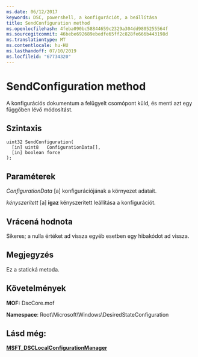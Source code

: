 ```yaml
---
ms.date: 06/12/2017
keywords: DSC, powershell, a konfigurációt, a beállítása
title: SendConfiguration method
ms.openlocfilehash: 4feba090bc58844659c2329a304dd9805255564f
ms.sourcegitcommit: 46bebe692689ebedfe65ff2c828fe666b443198d
ms.translationtype: MT
ms.contentlocale: hu-HU
ms.lasthandoff: 07/10/2019
ms.locfileid: "67734320"
---
```

# <a name="sendconfiguration-method"></a>SendConfiguration method

A konfigurációs dokumentum a felügyelt csomópont küld, és menti azt egy függőben lévő módosítást.

## <a name="syntax"></a>Szintaxis

```mof
uint32 SendConfiguration(
  [in] uint8   ConfigurationData[],
  [in] boolean force
);
```

## <a name="parameters"></a>Paraméterek

*ConfigurationData* \[a\] konfigurációjának a környezet adatait.

*kényszerített* \[a\] **igaz** kényszerített leállítása a konfigurációt.

## <a name="return-value"></a>Vrácená hodnota

Sikeres; a nulla értéket ad vissza egyéb esetben egy hibakódot ad vissza.

## <a name="remarks"></a>Megjegyzés

Ez a statická metoda.

## <a name="requirements"></a>Követelmények

**MOF:** DscCore.mof

**Namespace**: Root\Microsoft\Windows\DesiredStateConfiguration

## <a name="see-also"></a>Lásd még:

[**MSFT_DSCLocalConfigurationManager**](msft-dsclocalconfigurationmanager.md)
